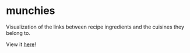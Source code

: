 # munchies
Visualization of the links between recipe ingredients and the cuisines they belong to.

View it [here](http://hannahtwiggsmith.github.io/munchies)!
